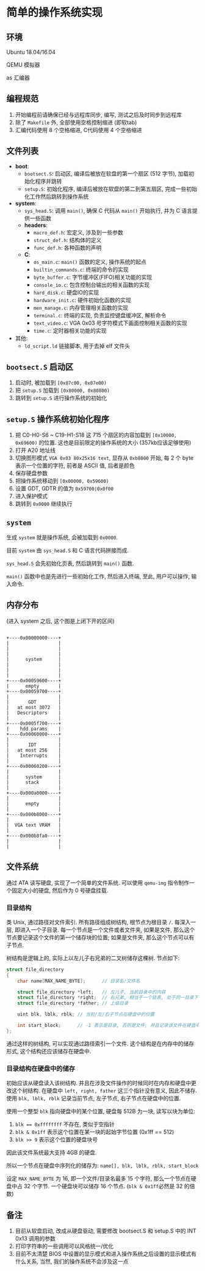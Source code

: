 # 简单的操作系统实现

## 环境

Ubuntu 18.04/16.04

QEMU 模拟器

as 汇编器

## 编程规范

1. 开始编程前请确保已经与远程库同步, 编写, 测试之后及时同步到远程库
2. 除了 `Makefile` 外, 全部使用空格控制缩进 (即软tab)
3. 汇编代码使用 8 个空格缩进, C代码使用 4 个空格缩进

## 文件列表

- **boot**:
  - `bootsect.S`: 启动区, 编译后被放在软盘的第一个扇区 (512 字节), 加载初始化程序并跳转
  - `setup.S`: 初始化程序, 编译后被放在软盘的第二到第五扇区, 完成一些初始化工作然后跳转到操作系统
- **system**:
  - `sys_head.S`: 调用 `main()`, 确保 C 代码从 `main()` 开始执行, 并为 C 语言提供一些函数
  - **headers**:
    - `macro_def.h`: 宏定义, 涉及到一些参数
    - `struct_def.h`: 结构体的定义
    - `func_def.h`: 各种函数的声明
  - **C**:
    - `os_main.c`: `main()` 函数的定义, 操作系统的起点
    - `builtin_commands.c`: 终端的命令的实现
    - `byte_buffer.c`: 字节缓冲区(FIFO)相关功能的实现
    - `console_io.c`: 包含控制台输出的相关函数的实现
    - `hard_disk.c`: 硬盘IO的实现
    - `hardware_init.c`: 硬件初始化函数的实现
    - `men_manage.c`: 内存管理相关函数的实现
    - `terminal.c`: 终端的实现, 负责监控键盘缓冲区, 解析命令
    - `text_video.c`: VGA 0x03 号字符模式下画面控制相关函数的实现
    - `time.c`: 定时器相关功能的实现
- 其他:
  - `ld_script.ld` 链接脚本, 用于去掉 elf 文件头

## `bootsect.S` 启动区

1. 启动时, 被加载到 `[0x07c00, 0x07e00)`
2. 把 `setup.S` 加载到 `[0x80000, 0x80800)`
3. 跳转到 `setup.S` 进行操作系统的初始化

## `setup.S` 操作系统初始化程序

1. 把 C0-H0-S6 ~ C19-H1-S18 这 715 个扇区的内容加载到 `[0x10000, 0x69600)` 的位置. 这也是目前限定的操作系统的大小 (357kb应该足够使用)
2. 打开 A20 地址线
3. 切换图形模式 `VGA 0x03 80x25x16 text`, 显存从 `0xb8000` 开始, 每 2 个 byte 表示一个位置的字符, 前者是 ASCII 值, 后者是颜色
4. 保存硬盘参数
5. 把操作系统移动到 `[0x00000, 0x59600)`
6. 设置 GDT, GDTR 的值为 `0x59700|0x0f00`
7. 进入保护模式
8. 跳转到 `0x0000` 继续执行

## `system`

生成 `system` 就是操作系统, 会被加载到 `0x0000`.

目前 `system` 由 `sys_head.S` 和 C 语言代码拼接而成.

`sys_head.S` 会先初始化页表, 然后跳转到 `main()` 函数.

`main()` 函数中也是先进行一些初始化工作, 然后进入终端, 至此, 用户可以操作, 输入命令.

## 内存分布

(进入 system 之后, 这个图是上闭下开的区间)

```

+----0x00000000----+
|                  |
|                  |
|                  |
|      system      |
|                  |
|                  |
|                  |
+----0x00059600----+
|      empty       |
+----0x00059700----+
|                  |
|       GDT        |
|   at most 3072   |
|   Descriptors    |
|                  |
+----0x0005f700----+
|    hdd params    |
+----0x00060000----+
|                  |
|       IDT        |
|   at most 256    |
|    Interrupts    |
|                  |
+----0x00060200----+
|                  |
|      system      |
|      stack       |
|                  |
+----0x000a0000----+
|                  |
|      empty       |
|                  |
+----0x000b8000----+
|                  |
|  VGA text VRAM   |
|                  |
+----0x000b8fa0----+
|                  |
|                  |

```

## 文件系统

通过 ATA 读写硬盘, 实现了一个简单的文件系统. 可以使用 `qemu-img` 指令制作一个固定大小的硬盘, 然后作为 0 号硬盘挂载.

### 目录结构

类 Unix, 通过路径对文件索引. 所有路径组成树结构, 根节点为根目录 `/`. 每深入一层, 即进入一个子目录. 每一个节点是一个文件或者文件夹, 如果是文件, 那么这个节点要记录这个文件的第一个储存块的位置; 如果是文件夹, 那么这个节点可以有子节点.

树结构是逻辑上的, 实际上以左儿子右兄弟的二叉树储存这棵树. 节点如下:

```C++
struct file_directory
{
    char name[MAX_NAME_BYTE];      // 目录名/文件名

    struct file_directory *left;   // 左儿子, 当前目录中的内容
    struct file_directory *right;  // 右兄弟, 相当于一个链表, 处于同一目录下的内容
    struct file_directory *father; // 上级目录

    uint blk, lblk, rblk; // 当前/左/右子节点在硬盘中的位置

    int start_block;      // -1 表示是目录, 否则是文件, 并且记录该文件在硬盘中的块号
};
```

通过这样的树结构, 可以实现通过路径索引一个文件. 这个结构是在内存中的储存形式, 这个结构还应该储存在硬盘中.

### 目录结构在硬盘中的储存

初始应该从硬盘读入该树结构. 并且在涉及文件操作的时候同时在内存和硬盘中更改这个树结构. 在硬盘中 `left, right, father` 这三个指针没有意义, 因此不储存. 使用 `blk, lblk, rblk` 记录当前节点, 左子节点, 右子节点在硬盘中的位置.

使用一个整型 `blk` 指向硬盘中的某个位置, 硬盘每 512B 为一块, 读写以块为单位:

1. `blk == 0xffffffff` 不存在, 类似于空指针
2. `blk & 0x1ff` 表示这个位置在某一块的起始字节位置 (0x1ff == 512)
3. `blk >> 9` 表示这个位置的硬盘块号

因此该文件系统最大支持 4GB 的硬盘.

所以一个节点在硬盘中序列化的储存为: `name[], blk, lblk, rblk, start_block`

设定 `MAX_NAME_BYTE` 为 16, 即一个文件/目录名最多 15 个字符, 那么一个节点在硬盘中占 32 个字节. 一个硬盘块可以储存 16 个节点. (`blk & 0x1ff`必然是 32 的倍数)

## 备注

1. 目前从软盘启动, 改成从硬盘驱动, 需要修改 bootsect.S 和 setup.S 中的 INT 0x13 调用的参数
2. 打印字符串的一些调用可以风格统一/优化
3. 目前不太清楚 BIOS 中设置的显示模式和进入操作系统之后设置的显示模式有什么关系, 当然, 我们的操作系统不会涉及这一点